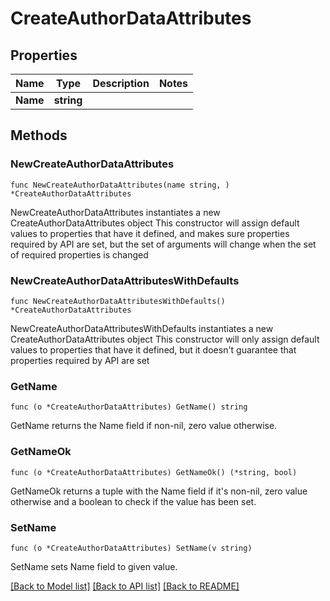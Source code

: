 # CreateAuthorDataAttributes

## Properties

Name | Type | Description | Notes
------------ | ------------- | ------------- | -------------
**Name** | **string** |  | 

## Methods

### NewCreateAuthorDataAttributes

`func NewCreateAuthorDataAttributes(name string, ) *CreateAuthorDataAttributes`

NewCreateAuthorDataAttributes instantiates a new CreateAuthorDataAttributes object
This constructor will assign default values to properties that have it defined,
and makes sure properties required by API are set, but the set of arguments
will change when the set of required properties is changed

### NewCreateAuthorDataAttributesWithDefaults

`func NewCreateAuthorDataAttributesWithDefaults() *CreateAuthorDataAttributes`

NewCreateAuthorDataAttributesWithDefaults instantiates a new CreateAuthorDataAttributes object
This constructor will only assign default values to properties that have it defined,
but it doesn't guarantee that properties required by API are set

### GetName

`func (o *CreateAuthorDataAttributes) GetName() string`

GetName returns the Name field if non-nil, zero value otherwise.

### GetNameOk

`func (o *CreateAuthorDataAttributes) GetNameOk() (*string, bool)`

GetNameOk returns a tuple with the Name field if it's non-nil, zero value otherwise
and a boolean to check if the value has been set.

### SetName

`func (o *CreateAuthorDataAttributes) SetName(v string)`

SetName sets Name field to given value.



[[Back to Model list]](../README.md#documentation-for-models) [[Back to API list]](../README.md#documentation-for-api-endpoints) [[Back to README]](../README.md)


